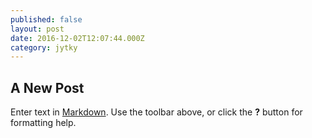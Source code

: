 ```yaml
---
published: false
layout: post
date: 2016-12-02T12:07:44.000Z
category: jytky
---
```



## A New Post

Enter text in [Markdown](http://daringfireball.net/projects/markdown/). Use the toolbar above, or click the **?** button for formatting help.
